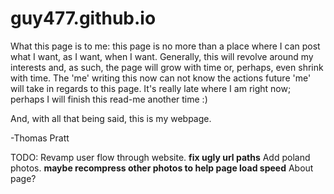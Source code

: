 # guy477.github.io
What this page is to me:
this page is no more than a place where I can post what I want, as I want, when I want.
Generally, this will revolve around my interests and, as such, the page will grow with time or, perhaps, even shrink with time. The 'me' writing this now can not know the actions future 'me' will take in regards to this page. It's really late where I am right now; perhaps I will finish this read-me another time :)

And, with all that being said, this is my webpage.

-Thomas Pratt


TODO:	Revamp user flow through website. **fix ugly url paths**
	Add poland photos. **maybe recompress other photos to help page load speed**
	About page?
